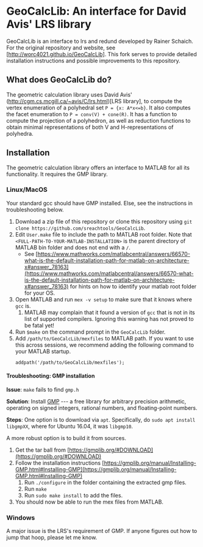 # GeoCalcLib: An interface for David Avis' LRS library

GeoCalcLib is an interface to lrs and redund developed by
Rainer Schaich. For the original repository and website, see
[http://worc4021.github.io/GeoCalcLib]. This fork serves to
provide detailed installation instructions and possible
improvements to this repository.

## What does GeoCalcLib do?

The geometric calculation library uses David Avis'
(http://cgm.cs.mcgill.ca/~avis/C/lrs.html)[LRS library], to
compute the vertex enumeration of a polyhedral set `P = {x:
A*x<=b}`. It also computes the facet enumeration to `P =
conv(V) + cone(R)`.  It has a function to compute the
projection of a polyhedron, as well as reduction functions
to obtain minimal representations of both V and
H-representations of polyhedra.

## Installation

The geometric calculation library offers an interface to MATLAB for all its
functionality. It requires the GMP library.

### Linux/MacOS

Your standard gcc should have GMP installed. Else, see the
instructions in troubleshooting below.

1. Download a zip file of this repository or clone this
   repository using `git clone
   https://github.com/sreachtools/GeoCalcLib`.
1. Edit `User.make` file to include the path to MATLAB root
   folder. Note that
   `<FULL-PATH-TO-YOUR-MATLAB-INSTALLATION>` is the parent
   directory of MATLAB bin folder and does not end with a
   `/`.
    - See
      [https://www.mathworks.com/matlabcentral/answers/66570-what-is-the-default-installation-path-for-matlab-on-architecture-x#answer_78163](https://www.mathworks.com/matlabcentral/answers/66570-what-is-the-default-installation-path-for-matlab-on-architecture-x#answer_78163)
   for hints on how to identify your matlab root folder for your OS.
1. Open MATLAB and run `mex -v setup` to make sure that it
   knows where `gcc` is. 
    1. MATLAB may complain that it found a version
       of `gcc` that is not in its list of supported
       compilers. Ignoring this warning has not proved to be
       fatal yet!
1. Run `$make` on the command prompt in the `GeoCalcLib`
   folder.
1. Add `/path/to/GeoCalcLib/mexfiles` to MATLAB path. If you want to use this
   across sessions, we recommend adding the following command to your MATLAB
   startup.
   ```
   addpath('/path/to/GeoCalcLib/mexfiles');
   ```

#### Troubleshooting: GMP installation

**Issue**: `make` fails to find `gmp.h`

**Solution**: Install [GMP](https://gmplib.org/) ---  a free
library for arbitrary precision arithmetic, operating on
signed integers, rational numbers, and floating-point
numbers.

**Steps**: One option is to download via `apt`.
Specifically, do `sudo apt install libgmpXX`, where for
Ubuntu 16.04, it was `libgmp10`.

A more robust option is to build it from sources. 
 1. Get the tar ball from
    [https://gmplib.org/#DOWNLOAD](https://gmplib.org/#DOWNLOAD)
 1. Follow the installation instructions
    [https://gmplib.org/manual/Installing-GMP.html#Installing-GMP](https://gmplib.org/manual/Installing-GMP.html#Installing-GMP)
    1. Run `./configure` in the folder containing the
       extracted gmp files.
    1. Run `make`
    1. Run `sudo make install` to add the files.
1. You should now be able to run the mex files from MATLAB.

### Windows

A major issue is the LRS's requirement of GMP. If anyone
figures out how to jump that hoop, please let me know.
